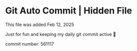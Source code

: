 # Git Auto Commit | Hidden File

This file was added Feb 12, 2025

Just for fun and keeping my daily git commit active 🤪

commit number: 561117
